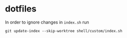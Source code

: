 # dotfiles

In order to ignore changes in `index.sh` run

```console
git update-index --skip-worktree shell/custom/index.sh
```
